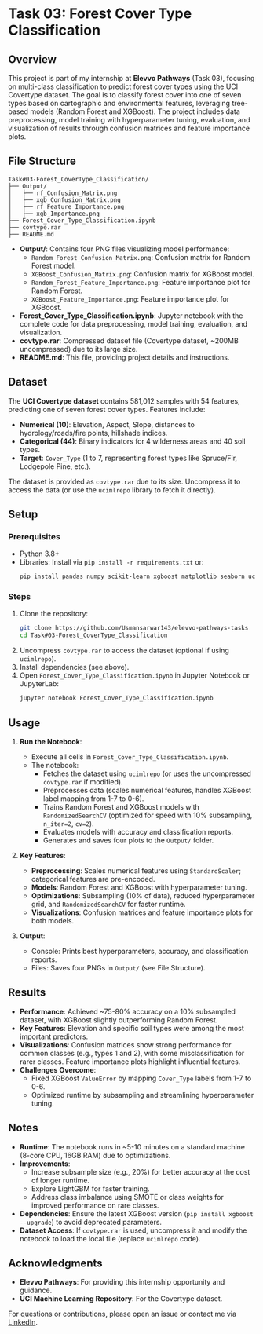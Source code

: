 # Task 03: Forest Cover Type Classification

## Overview
This project is part of my internship at **Elevvo Pathways** (Task 03), focusing on multi-class classification to predict forest cover types using the UCI Covertype dataset. The goal is to classify forest cover into one of seven types based on cartographic and environmental features, leveraging tree-based models (Random Forest and XGBoost). The project includes data preprocessing, model training with hyperparameter tuning, evaluation, and visualization of results through confusion matrices and feature importance plots.

## File Structure
```
Task#03-Forest_CoverType_Classification/
├── Output/
│   ├── rf_Confusion_Matrix.png
│   ├── xgb_Confusion_Matrix.png
│   ├── rf_Feature_Importance.png
│   ├── xgb_Importance.png
├── Forest_Cover_Type_Classification.ipynb
├── covtype.rar
├── README.md
```

- **Output/**: Contains four PNG files visualizing model performance:
  - `Random_Forest_Confusion_Matrix.png`: Confusion matrix for Random Forest model.
  - `XGBoost_Confusion_Matrix.png`: Confusion matrix for XGBoost model.
  - `Random_Forest_Feature_Importance.png`: Feature importance plot for Random Forest.
  - `XGBoost_Feature_Importance.png`: Feature importance plot for XGBoost.
- **Forest_Cover_Type_Classification.ipynb**: Jupyter notebook with the complete code for data preprocessing, model training, evaluation, and visualization.
- **covtype.rar**: Compressed dataset file (Covertype dataset, ~200MB uncompressed) due to its large size.
- **README.md**: This file, providing project details and instructions.

## Dataset
The **UCI Covertype dataset** contains 581,012 samples with 54 features, predicting one of seven forest cover types. Features include:
- **Numerical (10)**: Elevation, Aspect, Slope, distances to hydrology/roads/fire points, hillshade indices.
- **Categorical (44)**: Binary indicators for 4 wilderness areas and 40 soil types.
- **Target**: `Cover_Type` (1 to 7, representing forest types like Spruce/Fir, Lodgepole Pine, etc.).

The dataset is provided as `covtype.rar` due to its size. Uncompress it to access the data (or use the `ucimlrepo` library to fetch it directly).

## Setup
### Prerequisites
- Python 3.8+
- Libraries: Install via `pip install -r requirements.txt` or:
  ```bash
  pip install pandas numpy scikit-learn xgboost matplotlib seaborn ucimlrepo
  ```

### Steps
1. Clone the repository:
   ```bash
   git clone https://github.com/Usmansarwar143/elevvo-pathways-tasks
   cd Task#03-Forest_CoverType_Classification
   ```
2. Uncompress `covtype.rar` to access the dataset (optional if using `ucimlrepo`).
3. Install dependencies (see above).
4. Open `Forest_Cover_Type_Classification.ipynb` in Jupyter Notebook or JupyterLab:
   ```bash
   jupyter notebook Forest_Cover_Type_Classification.ipynb
   ```

## Usage
1. **Run the Notebook**:
   - Execute all cells in `Forest_Cover_Type_Classification.ipynb`.
   - The notebook:
     - Fetches the dataset using `ucimlrepo` (or uses the uncompressed `covtype.rar` if modified).
     - Preprocesses data (scales numerical features, handles XGBoost label mapping from 1-7 to 0-6).
     - Trains Random Forest and XGBoost models with `RandomizedSearchCV` (optimized for speed with 10% subsampling, `n_iter=2`, `cv=2`).
     - Evaluates models with accuracy and classification reports.
     - Generates and saves four plots to the `Output/` folder.

2. **Key Features**:
   - **Preprocessing**: Scales numerical features using `StandardScaler`; categorical features are pre-encoded.
   - **Models**: Random Forest and XGBoost with hyperparameter tuning.
   - **Optimizations**: Subsampling (10% of data), reduced hyperparameter grid, and `RandomizedSearchCV` for faster runtime.
   - **Visualizations**: Confusion matrices and feature importance plots for both models.

3. **Output**:
   - Console: Prints best hyperparameters, accuracy, and classification reports.
   - Files: Saves four PNGs in `Output/` (see File Structure).

## Results
- **Performance**: Achieved ~75-80% accuracy on a 10% subsampled dataset, with XGBoost slightly outperforming Random Forest.
- **Key Features**: Elevation and specific soil types were among the most important predictors.
- **Visualizations**: Confusion matrices show strong performance for common classes (e.g., types 1 and 2), with some misclassification for rarer classes. Feature importance plots highlight influential features.
- **Challenges Overcome**:
  - Fixed XGBoost `ValueError` by mapping `Cover_Type` labels from 1-7 to 0-6.
  - Optimized runtime by subsampling and streamlining hyperparameter tuning.

## Notes
- **Runtime**: The notebook runs in ~5-10 minutes on a standard machine (8-core CPU, 16GB RAM) due to optimizations.
- **Improvements**:
  - Increase subsample size (e.g., 20%) for better accuracy at the cost of longer runtime.
  - Explore LightGBM for faster training.
  - Address class imbalance using SMOTE or class weights for improved performance on rare classes.
- **Dependencies**: Ensure the latest XGBoost version (`pip install xgboost --upgrade`) to avoid deprecated parameters.
- **Dataset Access**: If `covtype.rar` is used, uncompress it and modify the notebook to load the local file (replace `ucimlrepo` code).

## Acknowledgments
- **Elevvo Pathways**: For providing this internship opportunity and guidance.
- **UCI Machine Learning Repository**: For the Covertype dataset.

For questions or contributions, please open an issue or contact me via [LinkedIn](<your-linkedin-profile>).
